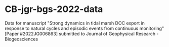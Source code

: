 # CB-jgr-bgs-2022-data
Data for manuscript "Strong dynamics in tidal marsh DOC export in response to natural cycles and episodic events from continuous monitoring" [Paper #2022JG006863] submitted to Journal of Geophysical Research - Biogeosciences
